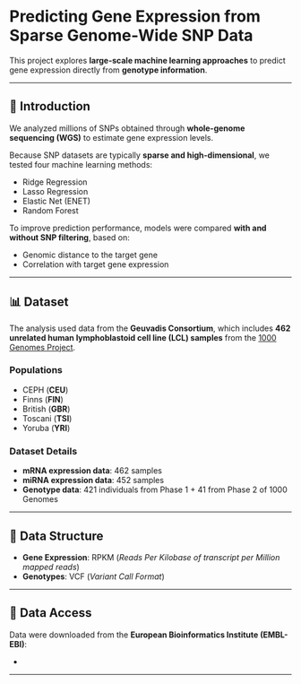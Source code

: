 # Predicting Gene Expression from Sparse Genome-Wide SNP Data  

This project explores **large-scale machine learning approaches** to predict gene expression directly from **genotype information**.  

---

## 📖 Introduction  

We analyzed millions of SNPs obtained through **whole-genome sequencing (WGS)** to estimate gene expression levels.  

Because SNP datasets are typically **sparse and high-dimensional**, we tested four machine learning methods:  
- Ridge Regression  
- Lasso Regression  
- Elastic Net (ENET)  
- Random Forest  

To improve prediction performance, models were compared **with and without SNP filtering**, based on:  
- Genomic distance to the target gene  
- Correlation with target gene expression  

---

## 📊 Dataset  

The analysis used data from the **Geuvadis Consortium**, which includes **462 unrelated human lymphoblastoid cell line (LCL) samples** from the [1000 Genomes Project](https://www.internationalgenome.org/).  

### Populations  
- CEPH (**CEU**)  
- Finns (**FIN**)  
- British (**GBR**)  
- Toscani (**TSI**)  
- Yoruba (**YRI**)  

### Dataset Details  
- **mRNA expression data**: 462 samples  
- **miRNA expression data**: 452 samples  
- **Genotype data**: 421 individuals from Phase 1 + 41 from Phase 2 of 1000 Genomes  

---

## 📂 Data Structure  

- **Gene Expression**: RPKM (*Reads Per Kilobase of transcript per Million mapped reads*)  
- **Genotypes**: VCF (*Variant Call Format*)  

---

## 🔗 Data Access  

Data were downloaded from the **European Bioinformatics Institute (EMBL-EBI)**:  



-

---
